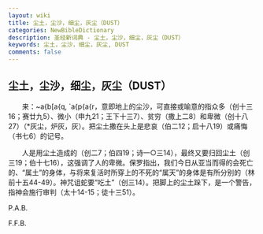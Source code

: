 ```yaml
---
layout: wiki
title: 尘土，尘沙，细尘，灰尘（DUST）
categories: NewBibleDictionary
description: 圣经新词典 - 尘土，尘沙，细尘，灰尘（DUST）
keywords: 尘土，尘沙，细尘，灰尘, DUST
comments: false
---
```


## 尘土，尘沙，细尘，灰尘（DUST）

　　来：~a{b[a{q, `a{p{a{r，意即地上的尘沙，可直接或喻意的指众多（创十三16；赛廿九5）、微小（申九21；王下十三7）、贫穷（撒上二8）和卑微（创十八27）（*灰尘，炉灰，灰）。把尘土撒在头上是悲哀（伯二12；启十八19）或痛悔（书七6）的记号。

　　人是用尘土造成的（创二7；伯四19；诗一○三14），最终又要归回尘土（创三19；伯十七16），这强调了人的卑微。保罗指出，我们今日从亚当而得的会死亡的、“属土”的身体，与将来复活时所穿上的不死的“属天”的身体是有所分别的（林前十五44-49）。神咒诅蛇要“吃土”（创三14）。把脚上的尘土跺下，是一个警告，指神会施行审判（太十14-15；徒十三51）。

P.A.B.

F.F.B.









